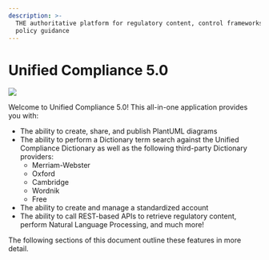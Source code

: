 ```yaml
---
description: >-
  THE authoritative platform for regulatory content, control frameworks, and
  policy guidance
---
```


# Unified Compliance 5.0

![](.gitbook/assets/unified\_compliance\_logo.png)

Welcome to Unified Compliance 5.0!  This all-in-one application provides you with:

* &#x20;The ability to create, share, and publish PlantUML diagrams
* The ability to perform a Dictionary term search against the Unified Compliance Dictionary as well as the following third-party Dictionary providers:
  * Merriam-Webster
  * Oxford
  * Cambridge
  * Wordnik
  * Free
* The ability to create and manage a standardized account
* The ability to call REST-based APIs to retrieve regulatory content, perform Natural Language Processing, and much more!

The following sections of this document outline these features in more detail.
